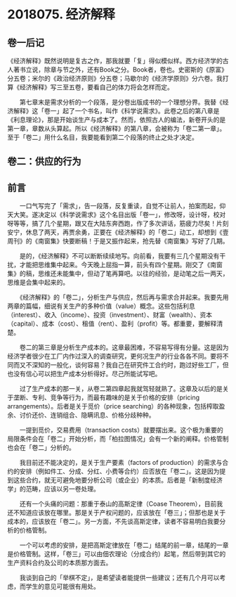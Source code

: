 # 2018075. 经济解释

## 卷一后记


《经济解释》既然说明是复古之作，那我就要「复」得似模似样。西方经济学的古人著书立说，除章与节之外，还有Book之分。Book者，卷也。史密斯的《原富》分五卷；米尔的《政治经济原则》分五卷；马歇尔的《经济学原则》分六卷。我打算《经济解释》写三至五卷，要看自己的体力将会怎样而定。

　　第七章末是需求分析的一个段落，是分卷出版成书的一个理想分界。我替《经济解释》这「卷一」起了一个书名，叫作《科学说需求》。此卷之后的第八章是《利息理论》，那是开始谈生产与成本了。然而，依照古人的编法，新卷开头的是第一章，章数从头算起。所以《经济解释》的第八章，会被称为「卷二第一章」。至于「卷二」用什么名目，我要能看到第二个段落的终止之处才决定。





## 卷二：供应的行为

## 前言


　　一口气写完了「需求」，告一段落，反复重读，自觉不让前人，拍案而起，仰天大笑。遂决定以《科学说需求》这个名目出版「卷一」，修改呀，设计呀，校对呀等等，搞了几个星期，跟又在大陆东奔西跑，作了多次讲话，筋疲力尽矣！片刻安宁，休息了两天，再贾余勇，正要在《经济解释》的「卷二」动工，却想到《壹周刊》的《南窗集》快要断稿！于是又振作起来，抢先替《南窗集》写好了几期。

　　是的，《经济解释》不可以断断续续地写。向前看，我要有三几个星期没有干扰，才能把思维集中起来。今天晚上屈指一算，前头有四个星期。刚交了《南窗集》的稿，思维还未能集中，但动了笔再算吧。以往的经验，是动笔之后一两天，思维是会集中起来的。

　　《经济解释》的「卷二」，分析生产与供应，然后再与需求合并起来。我要先用两章的篇幅，细说有关生产的多种价值（value）概念。这些包括利息（interest）、收入（income）、投资（investment）、财富（wealth）、资本（capital）、成本（cost）、租值（rent）、盈利（profit）等。都重要，要解释清楚。

　　卷二的第三章是分析生产成本的。这章最困难，不容易写得有分量。这是因为经济学者很少在工厂内作过深入的调查研究，更何况生产的行业各各不同。要将不同而又不深知的一般化，谈何容易？我自己在研究件工合约时，跑过好些工厂，但也没有信心可以把生产成本分析得好。尽己所能试写吧。

　　过了生产成本的那一关，从卷二第四章起我就驾轻就熟了。这章及以后的是关于垄断、专利、竞争等行为，而最有趣味的是关于价格的安排（pricing arrangements）。后者是关于觅价（price searching）的各种现象，包括榨取盈余、讨价还价、连销组合、隐瞒讯息、价格分歧种种。

　　一提到觅价，交易费用（transaction costs）就要摆出来。这个极为重要的局限条件会在「卷二」开始分析，而「柏拉图情况」会有一个新的阐释。价格管制也会在「卷二」分析的。

　　我目前还不能决定的，是关于生产要素（factors of production）的需求与合约的安排（例如件工、分成、分红、小费等合约）应否放在「卷二」。这是因为提到这些合约，就无可避免地要分析公司（或企业）的本质。后者是「新制度经济学」的范畴，应该以另一卷处理。

　　还有一个头痛的问题：那重于泰山的高斯定律（Coase Theorem），目前我还不知道应该放在哪里。那是关于产权问题的，应该放在「卷三」；但那也是关于成本的，应该放在「卷二」。另一方面，不先谈高斯定律，读者不容易明白我要分析的价格管制。

　　一个可以考虑的安排，是把高斯定律放在「卷二」结尾的前一章，结尾的一章是价格管制。这样，「卷三」可以由佃农理论（分成合约）起笔，然后带到其它的生产资料合约及公司的本质那方面去。

　　我谈到自己的「举棋不定」，是希望读者能提供一些建议；还有几个月可以考虑，而学生的意见可能很有用处。



